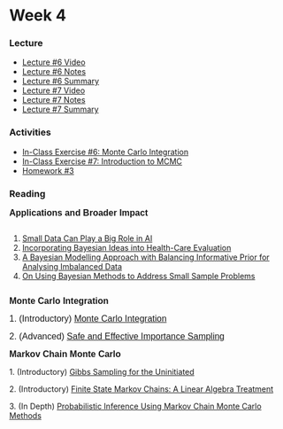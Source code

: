 
# Week 4

### Lecture
- [Lecture #6 Video](https://youtu.be/aZ5dGdG3OhY)
- [Lecture #6 Notes](https://github.com/onefishy/am207/blob/master/Lectures/lecture_6_notes.ipynb)
- [Lecture #6 Summary](https://github.com/onefishy/am207/blob/master/Lectures/lecture_6_summary.ipynb)
- [Lecture #7 Video](https://youtu.be/a9H0oo_8BiI)
- [Lecture #7 Notes](https://github.com/onefishy/am207/blob/master/Lectures/lecture_7_notes.ipynb)
- [Lecture #7 Summary](https://github.com/onefishy/am207/blob/master/Lectures/lecture_7_summary.ipynb)

### Activities
- [In-Class Exercise #6: Monte Carlo Integration](https://deepnote.com/workspace/weiwei-pan-2902decb-902f-40cc-9fa6-af2e3f31f15b/project/AM207Fall202106montecarlointegration-9e63aca3-cf69-45c3-b08c-e0e7f77c549b)
- [In-Class Exercise #7: Introduction to MCMC](https://deepnote.com/workspace/weiwei-pan-2902decb-902f-40cc-9fa6-af2e3f31f15b/project/AM207Fall202107introductiontoMCMC-b3968c70-8f60-44bc-b63f-6176dafc3eb2)
- [Homework #3](https://github.com/onefishy/am207/blob/master/HW/AM207_HW3.ipynb)

### Reading
<p><strong><span style="font-family: sans-serif; font-size: 1rem;">Applications and Broader Impact</span></strong></p>
<div class="page" title="Page 1">
    <div class="layoutArea">
        <div class="column">
            <ol>
                <li><a class="inline_disabled" href="https://hbr.org/2020/02/small-data-can-play-a-big-role-in-ai" target="_blank" rel="noopener"><span>Small Data Can Play a Big Role in AI</span></a></li>
                <li><a class="inline_disabled" href="https://webuser.bus.umich.edu/feinf/Bayes/Spiegelhalter_-_Incorporating_Bayesian_Ideas_Into_Health-Care_Evaluation.pdf" target="_blank" rel="noopener"><span>Incorporating Bayesian Ideas into&nbsp;</span><span>Health-Care Evaluation</span></a></li>
                <li><a class="inline_disabled" href="https://journals.plos.org/plosone/article?id=10.1371/journal.pone.0152700" target="_blank" rel="noopener">A Bayesian Modelling Approach with Balancing Informative Prior for Analysing Imbalanced Data</a></li>
                <li><a class="inline_disabled" href="https://www.tandfonline.com/doi/abs/10.1080/10705511.2016.1186549?journalCode=hsem20" target="_blank" rel="noopener"><span>On Using Bayesian Methods to Address Small Sample Problems</span></a></li>
            </ol>
        </div>
    </div>
</div>
<p><strong><span style="font-family: sans-serif; font-size: 1rem;">Monte Carlo Integration</span></strong></p>
<p><span style="font-family: sans-serif; font-size: 1rem;">1. (Introductory)&nbsp;<a href="http://www.math.chalmers.se/Stat/Grundutb/CTH/tms150/1415/MC_20141008.pdf">Monte Carlo Integration</a></span></p>
<p><span style="font-family: sans-serif; font-size: 1rem;">2. (Advanced)&nbsp;<a href="https://statweb.stanford.edu/~owen/reports/seis.pdf">Safe and Effective Importance Sampling</a></span></p>
<p><strong><span style="font-family: sans-serif; font-size: 1rem;">Markov Chain Monte Carlo</span></strong></p>
<p>1. (Introductory)&nbsp;<a href="https://drum.lib.umd.edu/bitstream/handle/1903/10058/gsfu.pdf?sequence=3&amp;isAllowed=y">Gibbs Sampling for the Uninitiated</a></p>
<p>2. (Introductory)&nbsp;<a href="https://webpages.uncc.edu/imsonin/Lay_chapter10_MCs.pdf">Finite State Markov Chains: A Linear Algebra Treatment</a></p>
<p>3. (In Depth)&nbsp;<a href="https://bayes.wustl.edu/Manual/RadfordNeal.review.pdf">Probabilistic Inference Using Markov Chain Monte Carlo Methods</a>&nbsp;</p>
